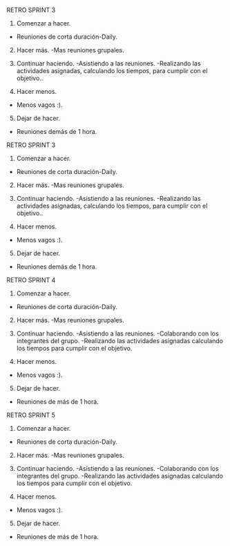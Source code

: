 RETRO SPRINT 3

1. Comenzar a hacer.
-  Reuniones de corta duración-Daily.

2. Hacer más.
-Mas reuniones grupales.

3. Continuar haciendo.
-Asistiendo a las reuniones.
-Realizando las actividades asignadas, calculando los tiempos, para cumplir con el objetivo..

4. Hacer menos.
- Menos vagos :).

5. Dejar de hacer.
-  Reuniones demás de 1 hora.



RETRO SPRINT 3

1. Comenzar a hacer.
- Reuniones de corta duración-Daily.

2. Hacer más.
-Mas reuniones grupales.

3. Continuar haciendo.
-Asistiendo a las reuniones.
-Realizando las actividades asignadas, calculando los tiempos, para cumplir con el objetivo..

4. Hacer menos.
- Menos vagos :).

5. Dejar de hacer.
- Reuniones demás de 1 hora.



RETRO SPRINT 4

1. Comenzar a hacer.
- Reuniones de corta duración-Daily.

2. Hacer más.
-Mas reuniones grupales.

3. Continuar haciendo.
-Asistiendo a las reuniones.
-Colaborando con los integrantes del grupo.
-Realizando las actividades asignadas calculando los tiempos para cumplir con el objetivo.

4. Hacer menos.
- Menos vagos :).

5. Dejar de hacer.
- Reuniones de más de 1 hora.



RETRO SPRINT 5

1. Comenzar a hacer.
- Reuniones de corta duración-Daily.

2. Hacer más.
-Mas reuniones grupales.

3. Continuar haciendo.
-Asistiendo a las reuniones.
-Colaborando con los integrantes del grupo.
-Realizando las actividades asignadas calculando los tiempos para cumplir con el objetivo.

4. Hacer menos.
- Menos vagos :).

5. Dejar de hacer.
- Reuniones de más de 1 hora.